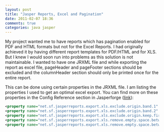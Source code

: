 ```yaml
---
layout: post
title: "Jasper Reports, Excel and Pagination"
date: 2011-02-07 18:36
comments: true
categories: java jasper
---
```


My project wanted me to have reports which has pagination enabled for PDF and HTML formats but not for the Excel Reports. I had originally achieved it by having different report templates for PDF/HTML and for XLS. But I knew I would soon run into problems as this solution is not maintainable. I wanted to have one JRXML file and while exporting the report as excel file, pageHeader and pageFooter sections should be excluded and the columnHeader section should only be printed once for the entire report.

This can be done using certain properties in the JRXML file. I am listing the properties I used to get an optimal excel export. You can find more on these properties in the Config Reference section in Jasperforge ([link](http://jasperforge.org/uploads/publish/jasperreportswebsite/trunk/config.reference.html)):

```xml
<property name="net.sf.jasperreports.export.xls.exclude.origin.band.1" value="pageHeader"/>
<property name="net.sf.jasperreports.export.xls.exclude.origin.band.2" value="pageFooter"/>
<property name="net.sf.jasperreports.export.xls.exclude.origin.keep.first.band.1" value="columnHeader"/>
<property name="net.sf.jasperreports.export.xls.remove.empty.space.between.rows" value="true"/>
<property name="net.sf.jasperreports.export.xls.remove.empty.space.between.columns" value="true"/>
```
